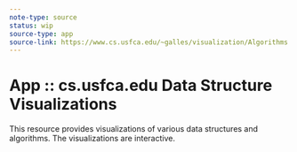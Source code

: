 ```yaml
---
note-type: source
status: wip
source-type: app
source-link: https://www.cs.usfca.edu/~galles/visualization/Algorithms.html?
---
```


# App :: cs.usfca.edu Data Structure Visualizations

This resource provides visualizations of various data structures and
algorithms. The visualizations are interactive.
